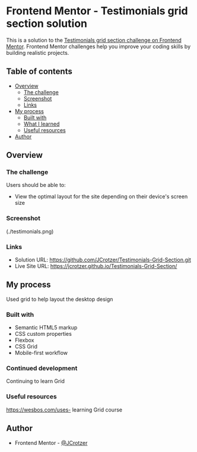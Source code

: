 # Frontend Mentor - Testimonials grid section solution

This is a solution to the [Testimonials grid section challenge on Frontend Mentor](https://www.frontendmentor.io/challenges/testimonials-grid-section-Nnw6J7Un7). Frontend Mentor challenges help you improve your coding skills by building realistic projects.

## Table of contents

- [Overview](#overview)
  - [The challenge](#the-challenge)
  - [Screenshot](#screenshot)
  - [Links](#links)
- [My process](#my-process)
  - [Built with](#built-with)
  - [What I learned](#what-i-learned)
  - [Useful resources](#useful-resources)
- [Author](#author)

## Overview

### The challenge

Users should be able to:

- View the optimal layout for the site depending on their device's screen size

### Screenshot

(./testimonials.png)

### Links

- Solution URL: https://github.com/JCrotzer/Testimonials-Grid-Section.git
- Live Site URL: https://jcrotzer.github.io/Testimonials-Grid-Section/

## My process

Used grid to help layout the desktop design

### Built with

- Semantic HTML5 markup
- CSS custom properties
- Flexbox
- CSS Grid
- Mobile-first workflow

### Continued development

Continuing to learn Grid

### Useful resources

https://wesbos.com/uses- learning Grid course

## Author

- Frontend Mentor - [@JCrotzer](https://www.frontendmentor.io/profile/JCrotzer)
